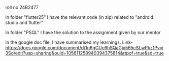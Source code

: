 roll no 24B2477

In folder "flutter25" I have the relevant code (in zip) related to "android studio and flutter"

In folder "PSQL" I have the solution to the assignment given by our mentor

In the google doc file, I have summarised my learnings.
Link- https://docs.google.com/document/d/1n6gCUc6hSQaGjx565cSLwPkz1Pvvj3So/edit?usp=sharing&ouid=105611258940394375814&rtpof=true&sd=true
